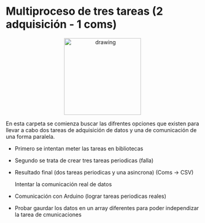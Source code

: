 # Multiproceso de tres tareas (2 adquisición - 1 coms)

<p align="center">
<img src="https://user-images.githubusercontent.com/46607004/154055355-a45a597b-4c16-4460-a285-ad0554636bdf.png" alt="drawing" width="200"/>
</p>

En esta carpeta se comienza buscar las difrentes opciones que existen para llevar a cabo dos tareas de adquisición 
de datos y una de comunicación de una forma paralela. </p>
- Primero se intentan meter las tareas en bibliotecas </p>
- Segundo se trata de crear tres tareas periodicas (falla)</p>
- Resultado final (dos tareas periodicas y una asincrona) (Coms -> CSV)</p>
Intentar la comunicación real de datos </p>
- Comunicación con Arduino (lograr tareas periodicas reales)</p>
- Probar gaurdar los datos en un array diferentes para poder independizar la tarea de cmunicaciones</p>